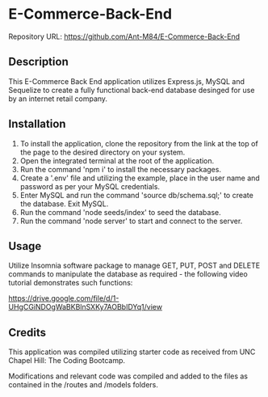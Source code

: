 # E-Commerce-Back-End

Repository URL: https://github.com/Ant-M84/E-Commerce-Back-End

## Description

This E-Commerce Back End application utilizes Express.js, MySQL and Sequelize to create a fully functional back-end database desinged for use by an internet retail company.

## Installation

1. To install the application, clone the repository from the link at the top of the page to the desired directory on your system.
2. Open the integrated terminal at the root of the application.
3. Run the command 'npm i' to install the necessary packages.
4. Create a '.env' file and utilizing the example, place in the user name and password as per your MySQL credentials.
5. Enter MySQL and run the command 'source db/schema.sql;' to create the database.  Exit MySQL.
6. Run the command 'node seeds/index' to seed the database.
7. Run the command 'node server' to start and connect to the server.

## Usage

Utilize Insomnia software package to manage GET, PUT, POST and DELETE commands to manipulate the database as required - the following video tutorial demonstrates such functions:

https://drive.google.com/file/d/1-UHgCGiNDOgWaBKBlnSXKy7AOBbIDYq1/view

## Credits

This application was compiled utilizing starter code as received from UNC Chapel Hill: The Coding Bootcamp.

Modifications and relevant code was compiled and added to the files as contained in the /routes and /models folders.
